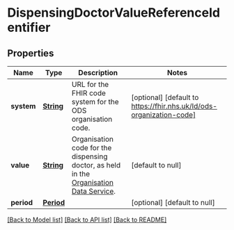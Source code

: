 # DispensingDoctorValueReferenceIdentifier
## Properties

Name | Type | Description | Notes
------------ | ------------- | ------------- | -------------
**system** | [**String**](string.md) | URL for the FHIR code system for the ODS organisation code. | [optional] [default to https://fhir.nhs.uk/Id/ods-organization-code]
**value** | [**String**](string.md) | Organisation code for the dispensing doctor, as held in the [Organisation Data Service](https://developer.nhs.uk/apis/ods/). | [default to null]
**period** | [**Period**](Period.md) |  | [optional] [default to null]

[[Back to Model list]](../README.md#documentation-for-models) [[Back to API list]](../README.md#documentation-for-api-endpoints) [[Back to README]](../README.md)

